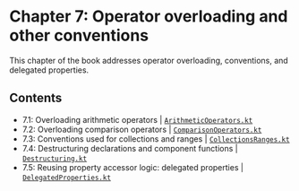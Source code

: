 # Chapter 7: Operator overloading and other conventions
This chapter of the book addresses operator overloading, conventions, and delegated properties.

## Contents
* 7.1: Overloading arithmetic operators | [`ArithmeticOperators.kt`](https://github.com/MetalTurtle18/kotlin-learning/blob/main/src/main/kotlin/chapter7/ArithmeticOperators.kt)
* 7.2: Overloading comparison operators | [`ComparisonOperators.kt`](https://github.com/MetalTurtle18/kotlin-learning/blob/main/src/main/kotlin/chapter7/ComparisonOperators.kt)
* 7.3: Conventions used for collections and ranges | [`CollectionsRanges.kt`](https://github.com/MetalTurtle18/kotlin-learning/blob/main/src/main/kotlin/chapter7/CollectionsRanges.kt)
* 7.4: Destructuring declarations and component functions | [`Destructuring.kt`](https://github.com/MetalTurtle18/kotlin-learning/blob/main/src/main/kotlin/chapter7/Destructuring.kt)
* 7.5: Reusing property accessor logic: delegated properties | [`DelegatedProperties.kt`](https://github.com/MetalTurtle18/kotlin-learning/blob/main/src/main/kotlin/chapter7/DelegatedProperties.kt)